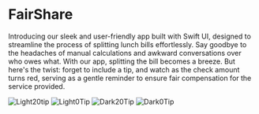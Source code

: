 # FairShare 
Introducing our sleek and user-friendly app built with Swift UI, designed to streamline the process of splitting lunch bills effortlessly. Say goodbye to the headaches of manual calculations and awkward conversations over who owes what. With our app, splitting the bill becomes a breeze. 
But here's the twist: forget to include a tip, and watch as the check amount turns red, serving as a gentle reminder to ensure fair compensation for the service provided.

![Light20tip](https://github.com/SpightJA/FairShare/assets/43256781/ad8db93b-5a7e-45d6-96a2-2249351eeb62)
![Light0Tip](https://github.com/SpightJA/FairShare/assets/43256781/c3ba5bd7-d9bc-4ecb-99a7-73c0712ed212)
![Dark20Tip](https://github.com/SpightJA/FairShare/assets/43256781/1932f97e-cc8e-4984-be87-b6dc7e0d7190)
![Dark0Tip](https://github.com/SpightJA/FairShare/assets/43256781/08d7f908-dfbd-4c98-876f-1603dce5d047)
